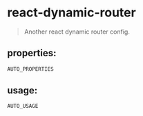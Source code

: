 # react-dynamic-router
> Another react dynamic router config.


## properties:
```javascript
AUTO_PROPERTIES
```

## usage:
```jsx
AUTO_USAGE
```
